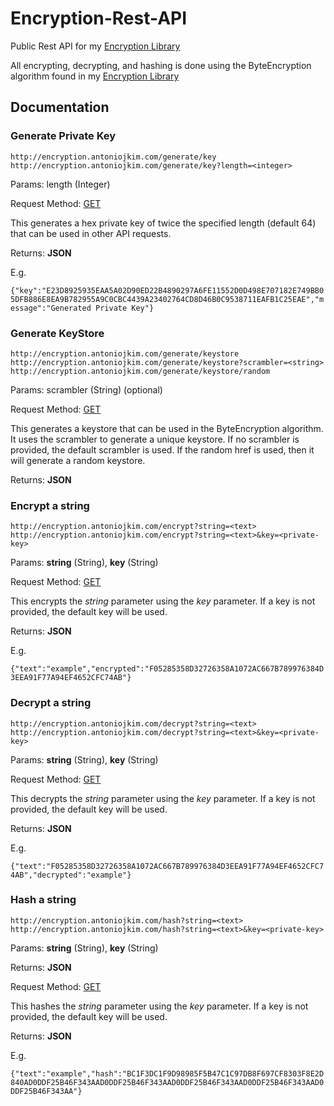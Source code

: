 # Encryption-Rest-API
Public Rest API for my [Encryption Library](https://github.com/antoniok9130/Encryption-Library)

All encrypting, decrypting, and hashing is done using the ByteEncryption algorithm found in my [Encryption Library](https://github.com/antoniok9130/Encryption-Library)

## Documentation
### Generate Private Key

```
http://encryption.antoniojkim.com/generate/key
http://encryption.antoniojkim.com/generate/key?length=<integer>
```

Params: length (Integer)

Request Method:   [GET](https://encryption-rest-api-jhk.appspot.com/generate/key)

This generates a hex private key of twice the specified length (default 64) that can be used in other API requests.
 
Returns: **JSON**

E.g.

`{"key":"E23D8925935EAA5A02D90ED22B4890297A6FE11552D0D498E707182E749BB05DFB886E8EA9B782955A9C0CBC4439A23402764CD8D46B0C9538711EAFB1C25EAE","message":"Generated Private Key"}`

### Generate KeyStore

```
http://encryption.antoniojkim.com/generate/keystore
http://encryption.antoniojkim.com/generate/keystore?scrambler=<string>
http://encryption.antoniojkim.com/generate/keystore/random
```

Params: scrambler (String) (optional)

Request Method:   [GET](http://encryption.antoniojkim.com/generate/keystore)

This generates a keystore that can be used in the ByteEncryption algorithm. It uses the scrambler to generate a unique keystore. If no scrambler is provided, the default scrambler is used. If the random href is used, then it will generate a random keystore.
 
Returns: **JSON**


### Encrypt a string

```
http://encryption.antoniojkim.com/encrypt?string=<text>
http://encryption.antoniojkim.com/encrypt?string=<text>&key=<private-key>
```

Params: **string** (String), **key** (String)

Request Method:   [GET](http://encryption.antoniojkim.com/encrypt?string=<text>&key=<private-key>)

This encrypts the *string* parameter using the *key* parameter. If a key is not provided, the default key will be used.

Returns: **JSON**

E.g. 

`{"text":"example","encrypted":"F05285358D32726358A1072AC667B789976384D3EEA91F77A94EF4652CFC74AB"}`



### Decrypt a string

```
http://encryption.antoniojkim.com/decrypt?string=<text>
http://encryption.antoniojkim.com/decrypt?string=<text>&key=<private-key>
```

Params: **string** (String), **key** (String)

Request Method:   [GET](http://encryption.antoniojkim.com/decrypt?string=<text>&key=<private-key>)

This decrypts the *string* parameter using the *key* parameter. If a key is not provided, the default key will be used.

Returns: **JSON**

E.g.

`{"text":"F05285358D32726358A1072AC667B789976384D3EEA91F77A94EF4652CFC74AB","decrypted":"example"}`

### Hash a string

```
http://encryption.antoniojkim.com/hash?string=<text>
http://encryption.antoniojkim.com/hash?string=<text>&key=<private-key>
```

Params: **string** (String), **key** (String)

Returns: **JSON**

Request Method:   [GET](http://encryption.antoniojkim.com/hash?string=<text>&key=<private-key>)

This hashes the *string* parameter using the *key* parameter. If a key is not provided, the default key will be used.

Returns: **JSON**

E.g.

`{"text":"example","hash":"BC1F3DC1F9D98985F5B47C1C97DB8F697CF8303F8E2D840AD0DDF25B46F343AAD0DDF25B46F343AAD0DDF25B46F343AAD0DDF25B46F343AAD0DDF25B46F343AA"}`
 
